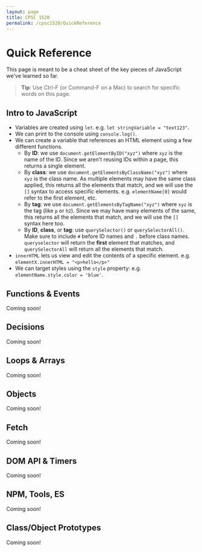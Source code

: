 ```yaml
---
layout: page
title: CPSC 1520
permalink: /cpsc1520/QuickReference
---
```


# Quick Reference

This page is meant to be a cheat sheet of the key pieces of JavaScript we've learned so far.

> **Tip**: Use Ctrl-F (or Command-F on a Mac) to search for specific words on this page.

## Intro to JavaScript
- Variables are created using `let`. e.g. `let stringVariable = "text123"`.
- We can print to the console using `console.log()`.
- We can create a variable that references an HTML element using a few different functions.
  - By **ID**: we use `document.getElementByID("xyz")` where `xyz` is the name of the ID. Since we aren't reusing IDs within a page, this returns a single element.
  - By **class**: we use `document.getElementsByClassName("xyz")` where `xyz` is the class name. As multiple elements may have the same class applied, this returns all the elements that match, and we will use the `[]` syntax to access specific elements. e.g. `elementName[0]` would refer to the first element, etc.
  - By **tag**: we use `document.getElementsByTagName("xyz")` where `xyz` is the tag (like `p` or `h2`). Since we may have many elements of the same, this returns all the elements that match, and we will use the `[]` syntax here too.
  - By **ID**, **class**, or **tag**: use `querySelector()` or `querySelectorAll()`. Make sure to include `#` before ID names and `.` before class names. `queryselector` will return the **first** element that matches, and `querySelectorAll` will return all the elements that match.
- `innerHTML` lets us view and edit the contents of a specific element. e.g. `elementX.innerHTML = "<p>hello</p>"`
- We can target styles using the `style` property: e.g. `elementName.style.color = 'blue'`.

## Functions & Events
Coming soon!

## Decisions
Coming soon!

## Loops & Arrays
Coming soon!

## Objects
Coming soon!

## Fetch
Coming soon!

## DOM API & Timers
Coming soon!

## NPM, Tools, ES
Coming soon!

## Class/Object Prototypes
Coming soon!